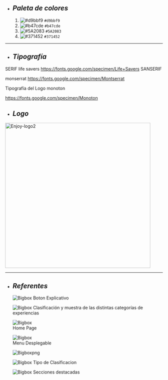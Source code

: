 + ## ___Paleta de colores___
  1. ![#d9bbf9](https://via.placeholder.com/15/d9bbf9/000000?text=+) `#d9bbf9`
  2. ![#b47cde](https://via.placeholder.com/15/b47cde/000000?text=+) `#b47cde`
  3. ![#5A2083 ](https://via.placeholder.com/15/5A2083/000000?text=+) `#5A2083 `
  4. ![#371452](https://via.placeholder.com/15/371452/000000?text=+) `#371452`
 ___
 
 + ## ___Tipografía___

SERIF
life savers
https://fonts.google.com/specimen/Life+Savers
SANSERIF

 monserrat
https://fonts.google.com/specimen/Montserrat

Tipografía del Logo
monoton

https://fonts.google.com/specimen/Monoton


+ ## ___Logo___
<img width="464" alt="Enjoy-logo2" src="https://user-images.githubusercontent.com/93154485/141705412-abb4b94f-0af2-40b0-9264-da0063895251.png">

___
+ ## ___Referentes___
   
    ![Bigbox](https://user-images.githubusercontent.com/93610078/142037915-47161671-8f76-4797-9da2-eaeee332e4b7.png)
 Boton Explicativo
     
    ![Bigbox](https://user-images.githubusercontent.com/93610078/142041930-c016050f-06b1-46de-8f9e-6448d6a0a714.png)
Clasificación y muestra de las distintas categorías de experiencias

   ![Bigbox](https://user-images.githubusercontent.com/93610078/142035916-6d04696b-0503-47d6-ba41-cfdb02614f56.png)    
   Home Page

   ![Bigbox](https://user-images.githubusercontent.com/93610078/142041454-3967533c-2dc1-48a3-a866-b0cdeb262bd3.png)   
Menu Desplegable

   ![Bigboxpng](https://user-images.githubusercontent.com/93610078/142042421-ab721a24-484b-40a1-ab3d-9e32fbc4299b.png)
   
   ![Bigbox](https://user-images.githubusercontent.com/93610078/142043093-1d8bd7d8-f71d-4b53-954a-2361df9156f5.png)
Tipo de Clasificacion

   ![Bigbox](https://user-images.githubusercontent.com/93610078/142043325-0d816e65-652f-4c68-8afd-9c2153925503.png)
Secciones destacadas

